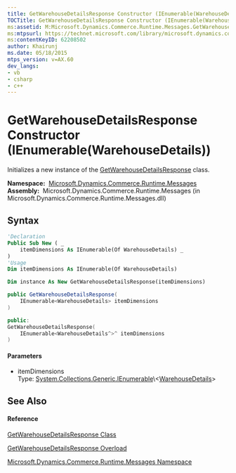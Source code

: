 ```yaml
---
title: GetWarehouseDetailsResponse Constructor (IEnumerable(WarehouseDetails)) (Microsoft.Dynamics.Commerce.Runtime.Messages)
TOCTitle: GetWarehouseDetailsResponse Constructor (IEnumerable(WarehouseDetails))
ms:assetid: M:Microsoft.Dynamics.Commerce.Runtime.Messages.GetWarehouseDetailsResponse.#ctor(System.Collections.Generic.IEnumerable{Microsoft.Dynamics.Commerce.Runtime.DataModel.WarehouseDetails})
ms:mtpsurl: https://technet.microsoft.com/library/microsoft.dynamics.commerce.runtime.messages.getwarehousedetailsresponse.getwarehousedetailsresponse(v=AX.60)
ms:contentKeyID: 62208502
author: Khairunj
ms.date: 05/18/2015
mtps_version: v=AX.60
dev_langs:
- vb
- csharp
- c++
---
```


# GetWarehouseDetailsResponse Constructor (IEnumerable(WarehouseDetails))

Initializes a new instance of the [GetWarehouseDetailsResponse](getwarehousedetailsresponse-class-microsoft-dynamics-commerce-runtime-messages.md) class.

**Namespace:**  [Microsoft.Dynamics.Commerce.Runtime.Messages](microsoft-dynamics-commerce-runtime-messages-namespace.md)  
**Assembly:**  Microsoft.Dynamics.Commerce.Runtime.Messages (in Microsoft.Dynamics.Commerce.Runtime.Messages.dll)

## Syntax

``` vb
'Declaration
Public Sub New ( _
    itemDimensions As IEnumerable(Of WarehouseDetails) _
)
'Usage
Dim itemDimensions As IEnumerable(Of WarehouseDetails)

Dim instance As New GetWarehouseDetailsResponse(itemDimensions)
```

``` csharp
public GetWarehouseDetailsResponse(
    IEnumerable<WarehouseDetails> itemDimensions
)
```

``` c++
public:
GetWarehouseDetailsResponse(
    IEnumerable<WarehouseDetails^>^ itemDimensions
)
```

#### Parameters

  - itemDimensions  
    Type: [System.Collections.Generic.IEnumerable](https://technet.microsoft.com/library/9eekhta0\(v=ax.60\))\<[WarehouseDetails](warehousedetails-class-microsoft-dynamics-commerce-runtime-datamodel.md)\>  

## See Also

#### Reference

[GetWarehouseDetailsResponse Class](getwarehousedetailsresponse-class-microsoft-dynamics-commerce-runtime-messages.md)

[GetWarehouseDetailsResponse Overload](getwarehousedetailsresponse-constructor-microsoft-dynamics-commerce-runtime-messages.md)

[Microsoft.Dynamics.Commerce.Runtime.Messages Namespace](microsoft-dynamics-commerce-runtime-messages-namespace.md)

